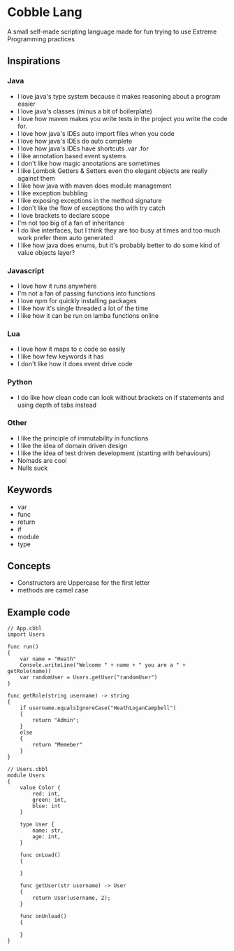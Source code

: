 # Cobble Lang
A small self-made scripting language made for fun trying to use Extreme Programming practices

## Inspirations

### Java
* I love java's type system because it makes reasoning about a program easier
* I love java's classes (minus a bit of boilerplate)
* I love how maven makes you write tests in the project you write the code for.
* I love how java's IDEs auto import files when you code
* I love how java's IDEs do auto complete
* I love how java's IDEs have shortcuts .var .for 
* I like annotation based event systems
* I don't like how magic annotations are sometimes
* I like Lombok Getters & Setters even tho elegant objects are really against them
* I like how java with maven does module management
* I like exception bubbling
* I like exposing exceptions in the method signature 
* I don't like the flow of exceptions tho with try catch
* I love brackets to declare scope
* I'm not too big of a fan of inheritance
* I do like interfaces, but I think they are too busy at times and too much work prefer them auto generated
* I like how java does enums, but it's probably better to do some kind of value objects layer?

### Javascript
* I love how it runs anywhere
* I'm not a fan of passing functions into functions
* I love npm for quickly installing packages
* I like how it's single threaded a lot of the time
* I like how it can be run on lamba functions online

### Lua
* I love how it maps to c code so easily
* I like how few keywords it has
* I don't like how it does event drive code

### Python
* I do like how clean code can look without brackets on if statements and using depth of tabs instead

### Other
* I like the principle of immutability in functions
* I like the idea of domain driven design
* I like the idea of test driven development (starting with behaviours)
* Nomads are cool
* Nulls suck

## Keywords
* var
* func
* return
* if 
* module
* type

## Concepts
* Constructors are Uppercase for the first letter
* methods are camel case

## Example code

``` 
// App.cbbl
import Users

func run() 
{
    var name = "Heath"
    Console.writeLine("Welcome " + name + " you are a " + getRole(name))
    var randomUser = Users.getUser("randomUser")
}

func getRole(string username) -> string
{
    if username.equalsIgnoreCase("HeathLoganCampbell")
    {
        return "Admin";
    }
    else 
    {
        return "Memeber"
    }
}

// Users.cbbl
module Users
{
    value Color {
        red: int,
        green: int,
        blue: int
    }

    type User {
        name: str,
        age: int,
    }

    func onLoad()
    {
        
    }
    
    func getUser(str username) -> User
    {
        return User(username, 2);
    }
    
    func onUnload()
    {
        
    }
}
```